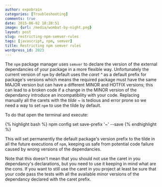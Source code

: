```yaml
---
author: expobrain
categories: [Troubleshooting]
comments: true
date: 2015-06-02 18:28:51
image: {url: /media/wombat-by-night.png}
layout: post
slug: restricting-npm-semver-rules
tags: [javascript, npm, semver]
title: Restricting npm semver rules
wordpress_id: 2023
---
```


The `npm` package manager uses `semver` to declare the version of the external dependancies of your package in a more flexible way. Unfortunately the current version of `npm` by default uses the _caret ^_ as a default prefix for package's versions which means the required package must have the same MAJOR version but can have a different MINOR and HOTFIX versions; this can lead to a broken code if a change in the MINOR version of the dependancy introduce an incompatibility with your code. Replacing manually all the carets with the _tilde ~_ is tedious and error prone so we need a way to set `npm` to use the tilde by default.

<!-- more -->

To do that open the terminal and execute:

{% highlight bash %}
npm config set save-prefix '~' --save
{% endhighlight %}

This will set permanently the default package's version prefix to the tilde in all the future executions of `npm`, keeping us safe from potential code failure caused by wrong versions of the dependancies.

Note that this doesn't mean that you should not use the caret in you dependancy's declarations, but you need to use it keeping in mind what are the cons. If you want to still use the caret in you project at least be sure that your code pass the tests with all the available minor versions of the dependancy declared with the caret prefix.
